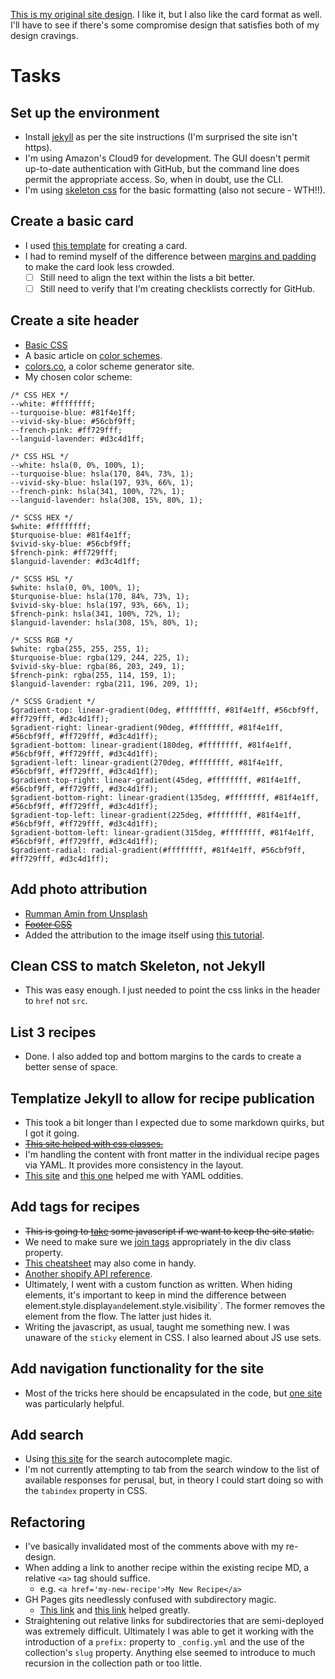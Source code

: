 [This is my original site design](https://toddbittner.gitlab.io/).  I like it, but I also like the card format as well.
I'll have to see if there's some compromise design that satisfies both of my design cravings.

# Tasks
## Set up the environment
* Install [jekyll](http://jekyllrb.com/) as per the site instructions (I'm surprised the site isn't https).
* I'm using Amazon's Cloud9 for development.  The GUI doesn't permit up-to-date authentication with 
    GitHub, but the command line does permit the appropriate access.  So, when in doubt, use the CLI.
* I'm using [skeleton css](http://getskeleton.com/) for the basic formatting (also not secure - WTH!!).
## Create a basic card
* I used [this template](https://www.w3schools.com/howto/howto_css_profile_card.asp) for creating a card.
* I had to remind myself of the difference between [margins and padding](https://www.w3schools.com/css/css_padding.asp)
    to make the card look less crowded.
    - [ ] Still need to align the text within the lists a bit better.
    - [ ] Still need to verify that I'm creating checklists correctly for GitHub.
## Create a site header
* [Basic CSS](https://www.w3schools.com/howto/howto_css_style_header.asp)
* A basic article on [color schemes](https://www.wordstream.com/blog/ws/2019/10/03/website-color-scheme).
* [colors.co](https://coolors.co/), a color scheme generator site.
* My chosen color scheme:
```
/* CSS HEX */
--white: #ffffffff;
--turquoise-blue: #81f4e1ff;
--vivid-sky-blue: #56cbf9ff;
--french-pink: #ff729fff;
--languid-lavender: #d3c4d1ff;

/* CSS HSL */
--white: hsla(0, 0%, 100%, 1);
--turquoise-blue: hsla(170, 84%, 73%, 1);
--vivid-sky-blue: hsla(197, 93%, 66%, 1);
--french-pink: hsla(341, 100%, 72%, 1);
--languid-lavender: hsla(308, 15%, 80%, 1);

/* SCSS HEX */
$white: #ffffffff;
$turquoise-blue: #81f4e1ff;
$vivid-sky-blue: #56cbf9ff;
$french-pink: #ff729fff;
$languid-lavender: #d3c4d1ff;

/* SCSS HSL */
$white: hsla(0, 0%, 100%, 1);
$turquoise-blue: hsla(170, 84%, 73%, 1);
$vivid-sky-blue: hsla(197, 93%, 66%, 1);
$french-pink: hsla(341, 100%, 72%, 1);
$languid-lavender: hsla(308, 15%, 80%, 1);

/* SCSS RGB */
$white: rgba(255, 255, 255, 1);
$turquoise-blue: rgba(129, 244, 225, 1);
$vivid-sky-blue: rgba(86, 203, 249, 1);
$french-pink: rgba(255, 114, 159, 1);
$languid-lavender: rgba(211, 196, 209, 1);

/* SCSS Gradient */
$gradient-top: linear-gradient(0deg, #ffffffff, #81f4e1ff, #56cbf9ff, #ff729fff, #d3c4d1ff);
$gradient-right: linear-gradient(90deg, #ffffffff, #81f4e1ff, #56cbf9ff, #ff729fff, #d3c4d1ff);
$gradient-bottom: linear-gradient(180deg, #ffffffff, #81f4e1ff, #56cbf9ff, #ff729fff, #d3c4d1ff);
$gradient-left: linear-gradient(270deg, #ffffffff, #81f4e1ff, #56cbf9ff, #ff729fff, #d3c4d1ff);
$gradient-top-right: linear-gradient(45deg, #ffffffff, #81f4e1ff, #56cbf9ff, #ff729fff, #d3c4d1ff);
$gradient-bottom-right: linear-gradient(135deg, #ffffffff, #81f4e1ff, #56cbf9ff, #ff729fff, #d3c4d1ff);
$gradient-top-left: linear-gradient(225deg, #ffffffff, #81f4e1ff, #56cbf9ff, #ff729fff, #d3c4d1ff);
$gradient-bottom-left: linear-gradient(315deg, #ffffffff, #81f4e1ff, #56cbf9ff, #ff729fff, #d3c4d1ff);
$gradient-radial: radial-gradient(#ffffffff, #81f4e1ff, #56cbf9ff, #ff729fff, #d3c4d1ff);
```
## Add photo attribution
* [Rumman Amin from Unsplash](https://unsplash.com/photos/nKs-oXRGGEg)
* ~~[Footer CSS](https://www.w3schools.com/howto/howto_css_fixed_footer.asp)~~
* Added the attribution to the image itself using [this tutorial](https://www.w3schools.com/css/tryit.asp?filename=trycss_position_absolute).
 
## Clean CSS to match Skeleton, not Jekyll
* This was easy enough.  I just needed to point the css links in the header to `href` not `src`.

## List 3 recipes
* Done.  I also added top and bottom margins to the cards to create a better sense of space.
 
## Templatize Jekyll to allow for recipe publication
* This took a bit longer than I expected due to some markdown quirks, but I got it going.
* ~~[This site helped with css classes.](https://digitaldrummerj.me/styling-jekyll-markdown/)~~
* I'm handling the content with front matter in the individual recipe pages via YAML.
It provides more consistency in the layout.
* [This site](https://yaml-multiline.info/) and [this one](https://www.cloudbees.com/blog/yaml-tutorial-everything-you-need-get-started)
helped me with YAML oddities.

## Add tags for recipes
* ~~This is going to [take](https://www.w3schools.com/howto/howto_js_filter_elements.asp) some javascript if we want to keep the site static.~~
* We need to make sure we [join tags](https://shopify.github.io/liquid/filters/join/) appropriately in the div class property.
* [This cheatsheet](https://michaelcurrin.github.io/dev-cheatsheets/cheatsheets/jekyll/liquid/filters.html) may also come in handy.
* [Another shopify API reference](https://shopify.dev/api/liquid/).
* Ultimately, I went with a custom function as written.  When hiding elements, it's important to keep in mind the difference between
element.style.display` and `element.style.visibility`.  The former removes the element from the flow.  The latter just hides it.
* Writing the javascript, as usual, taught me something new.  I was unaware of the `sticky` element in CSS.  I also learned about JS use
sets.

## Add navigation functionality for the site
* Most of the tricks here should be encapsulated in the code, but [one site](https://shopify.github.io/liquid/) was particularly helpful.

## Add search
* Using [this site](https://www.algolia.com/blog/engineering/how-to-implement-autocomplete-with-javascript-on-your-website/) for the search autocomplete magic.
* I'm not currently attempting to tab from the search window to the list of available responses for perusal, but, in theory
I could start doing so with the `tabindex` property in CSS.

## Refactoring
* I've basically invalidated most of the comments above with my re-design.
* When adding a link to another recipe within the existing recipe MD, a relative `<a>` tag should suffice.
    * e.g. `<a href='my-new-recipe'>My New Recipe</a>`
* GH Pages gits needlessly confused with subdirectory magic.
    * [This link](https://stackoverflow.com/questions/24469617/how-do-i-specify-a-custom-url-path-for-a-jekyll-collection) and
    [this link](https://jekyllrb.com/docs/permalinks/) helped greatly.
* Straightening out relative links for subdirectories that are semi-deployed was extremely difficult.  Ultimately I was
able to get it working with the introduction of a `prefix:` property to `_config.yml` and the use of the collection's 
`slug` property.  Anything else seemed to introduce to much recursion in the collection path or too little.
